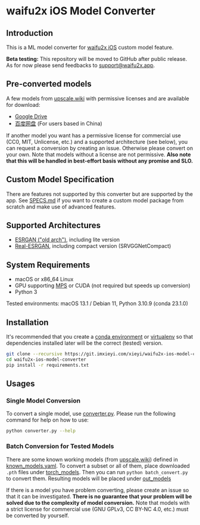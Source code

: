 waifu2x iOS Model Converter
===

## Introduction
This is a ML model converter for [waifu2x iOS](https://apps.apple.com/app/apple-store/id1286485858) custom model feature.

**Beta testing:** This repository will be moved to GitHub after public release. As for now please send feedbacks to support@waifu2x.app.

## Pre-converted models
A few models from [upscale.wiki](https://upscale.wiki/wiki/Model_Database) with permissive licenses and are available for download:
- [Google Drive](https://drive.google.com/drive/folders/1btfOExWcbO3qTN2uad61k2T0hBjCM0tv?usp=share_link)
- [百度网盘](https://pan.baidu.com/s/1KFuncLytPdSMC_xMJ3l9dw?pwd=8aoz) (For users based in China)

If another model you want has a permissive license for commercial use (CC0, MIT, Unlicense, etc.) and a supported architecture (see below), you can request a conversion by creating an issue. Otherwise please convert on your own. Note that models without a license are not permissive. **Also note that this will be handled in best-effort basis without any promise and SLO.**

## Custom Model Specification
There are features not supported by this converter but are supported by the app. See [SPECS.md](./SPECS.md) if you want to create a custom model package from scratch and make use of advanced features.

## Supported Architectures
- [ESRGAN ("old arch")](https://github.com/xinntao/ESRGAN/tree/old-arch), including lite version
- [Real-ESRGAN](https://github.com/xinntao/Real-ESRGAN), including compact version (SRVGGNetCompact)

## System Requirements
- macOS or x86_64 Linux
- GPU supporting [MPS](https://pytorch.org/docs/stable/notes/mps.html) or CUDA (not required but speeds up conversion)
- Python 3

Tested environments: macOS 13.1 / Debian 11, Python 3.10.9 (conda 23.1.0)

## Installation
It's recommended that you create a [conda environment](https://conda.io/projects/conda/en/latest/user-guide/tasks/manage-environments.html#creating-an-environment-with-commands) or [virtualenv](https://virtualenv.pypa.io/en/latest/) so that dependencies installed later will be the correct (tested) version.

```bash
git clone --recursive https://git.imxieyi.com/xieyi/waifu2x-ios-model-converter.git
cd waifu2x-ios-model-converter
pip install -r requirements.txt
```

## Usages

### Single Model Conversion
To convert a single model, use [converter.py](./converter.py). Please run the following command for help on how to use:
```bash
python converter.py --help
```

### Batch Conversion for Tested Models
There are some known working models (from [upscale.wiki](https://upscale.wiki/wiki/Model_Database)) defined in [known_models.yaml](./known_models.yaml). To convert a subset or all of them, place downloaded `.pth` files under [torch_models](./torch_models). Then you can run `python batch_convert.py` to convert them. Resulting models will be placed under [out_models](./out_models)

If there is a model you have problem converting, please create an issue so that it can be investigated. **There is no guarantee that your problem will be solved due to the complexity of model conversion.** Note that models with a strict license for commercial use (GNU GPLv3, CC BY-NC 4.0, etc.) must be converted by yourself.
